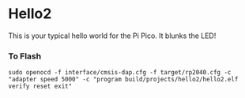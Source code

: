 # Hello2

This is your typical hello world for the Pi Pico. It blunks the LED!


### To Flash
```
sudo openocd -f interface/cmsis-dap.cfg -f target/rp2040.cfg -c "adapter speed 5000" -c "program build/projects/hello2/hello2.elf verify reset exit"

```